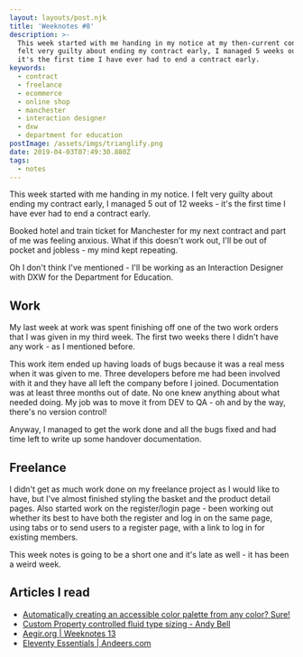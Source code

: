 ```yaml
---
layout: layouts/post.njk
title: 'Weeknotes #8'
description: >-
  This week started with me handing in my notice at my then-current contract. I
  felt very guilty about ending my contract early, I managed 5 weeks out of 12 -
  it's the first time I have ever had to end a contract early.
keywords:
  - contract
  - freelance
  - ecommerce
  - online shop
  - manchester
  - interaction designer
  - dxw
  - department for education
postImage: /assets/imgs/trianglify.png
date: 2019-04-03T07:49:30.880Z
tags:
  - notes
---
```

This week started with me handing in my notice. I felt very guilty about ending my contract early, I managed 5 out of 12 weeks - it's the first time I have ever had to end a contract early.

Booked hotel and train ticket for Manchester for my next contract and part of me was feeling anxious. What if this doesn't work out, I'll be out of pocket and jobless - my mind kept repeating. 

Oh I don't think I've mentioned - I'll be working as an Interaction Designer with DXW for the Department for Education.

## Work
My last week at work was spent finishing off one of the two work orders that I was given in my third week. The first two weeks there I didn't have any work - as I mentioned before.

This work item ended up having loads of bugs because it was a real mess when it was given to me. Three developers before me had been involved with it and they have all left the company before I joined. Documentation was at least three months out of date. No one knew anything about what needed doing. My job was to move it from DEV to QA - oh and by the way, there's no version control!

Anyway, I managed to get the work done and all the bugs fixed and had time left to write up some handover documentation. 

## Freelance
I didn't get as much work done on my freelance project as I would like to have, but I've almost finished styling the basket and the product detail pages. Also started work on the register/login page - been working out whether its best to have both the register and log in on the same page, using tabs or to send users to a register page, with a link to log in for existing members.

This week notes is going to be a short one and it's late as well - it has been a weird week.

## Articles I read
- [Automatically creating an accessible color palette from any color? Sure!](https://medium.com/confrere/automatically-creating-an-accessible-color-palette-from-any-color-sure-e735c3f2f45e "Automatically creating an accessible color palette from any color? Sure")
- [Custom Property controlled fluid type sizing - Andy Bell](https://andy-bell.design/wrote/custom-property-controlled-fluid-type-sizing/ "Custom Property controlled fluid type sizing - Andy Bell")
- [Aegir.org | Weeknotes 13](http://aegir.org/words/weeknotes-13 "Aegir.org | Weeknotes 13")
- [Eleventy Essentials | Andeers.com](https://andeers.com/2019/03/eleventy-essentials/ "Eleventy Essentials | Andeers.com")
